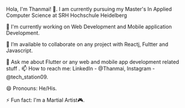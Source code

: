 Hola, I'm Thanmai! 👋.
I am currently pursuing my Master's In Applied Computer Science at SRH Hochschule Heidelberg

🔭 I'm currently working on Web Development and Mobile application Development.

👯 I’m available to collaborate on any project with Reactj, Fultter and Javascript.

💬 Ask me about Flutter or any web and mobile app development related stuff
.
📫 How to reach me: LinkedIn - @Thanmai, Instagram - @tech_station09.

😄 Pronouns: He/His.

⚡ Fun fact: I'm a Martial Artist🎮.
